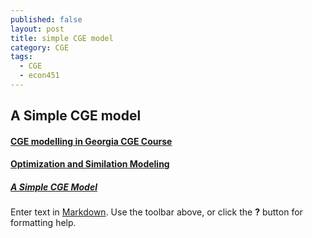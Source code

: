 ```yaml
---
published: false
layout: post
title: simple CGE model
category: CGE
tags:
  - CGE
  - econ451
---
```

## A Simple CGE model


#### [CGE modelling in Georgia CGE Course](http://www2.warwick.ac.uk/fac/soc/ier/research/georgia/cge_course/)


#### [Optimization and Similation Modeling](http://spot.colorado.edu/~markusen/teaching.html)



##### [A Simple CGE Model](https://www.gams.com/latest/gamslib_ml/libhtml/gamslib_splcge.html)


Enter text in [Markdown](http://daringfireball.net/projects/markdown/). Use the toolbar above, or click the **?** button for formatting help.
